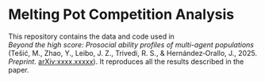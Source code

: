 # Melting Pot Competition Analysis

This repository contains the data and code used in  
*Beyond the high score: Prosocial ability profiles of multi-agent populations*  
(Tešić, M., Zhao, Y., Leibo, J. Z., Trivedi, R. S., & Hernández‐Orallo, J., 2025.  
*Preprint*. [arXiv:xxxx.xxxxx](https://arxiv.org/abs/xxxx.xxxxx)). It reproduces all the results described in the paper.